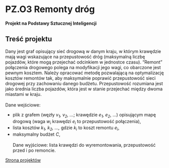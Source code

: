 # PZ.O3 Remonty dróg

**Projekt na Podstawy Sztucznej Inteligencji**

## Treść projektu

Dany jest graf opisujący sieć drogową w danym kraju, w którym krawędzie mają wagi wskazujące na przepustowość dróg (maksymalną liczbę pojazdów, które mogą przejechać odcinkiem w jednostce czasu). “Remont” połączenia drogowego polega na modyfikacji jego wagi, co obarczone jest pewnym kosztem. Należy opracować metodę pozwalającą na optymalizację kosztów remontów tak, aby maksymalnie poprawić przepustowość sieci drogowej przy zachowaniu danego budżetu. Przepustowość rozumiana jest jako średnia liczba pojazdów, która jest w stanie przejechać między dwoma miastami w kraju.<br><br>
Dane wejściowe:
* plik z grafem (węzły *v<sub>1</sub>, v<sub>2</sub>, …*; krawędzie *e<sub>1</sub>, e<sub>2</sub>*, …) opisującym mapę drogową (waga *w<sub>i</sub>* krawędzi *e<sub>i</sub>* to przepustowość połączenia),
* lista kosztów *k<sub>1</sub>, k<sub>2</sub>, …,* gdzie *k<sub>i</sub>* to koszt remontu *e<sub>i</sub>*,
* maksymalny budżet *C*,<br><br>
Dane wyjściowe: lista krawędzi do wyremontowania, przepustowość przed i po remoncie.

[Strona projektów](https://pzawistowski.github.io/PSZT19Z)
